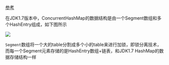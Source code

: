 [参考](https://github.com/Snailclimb/JavaGuide/blob/master/docs/java/collection/ConcurrentHashMap.md)



在JDK1.7版本中，ConcurrentHashMap的数据结构是由一个Segment数组和多个HashEntry组成，如下图所示

![](https://upload-images.jianshu.io/upload_images/5220087-8c5b0cc951e61398.png?imageMogr2/auto-orient/strip|imageView2/2/w/767/format/webp)





`Segment`数组将一个大的table分割成多个小的table来进行加锁，即锁分离技术，而每一个Segment元素存储的是HashEntry数组+链表，和JDK1.7 HashMap的数据存储结构一样

